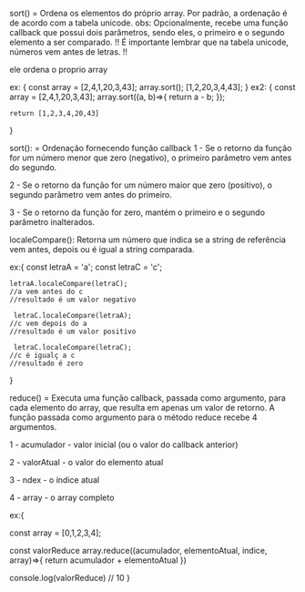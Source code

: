 sort() = Ordena os elementos do próprio array. Por padrão, a ordenação é de acordo com a tabela unicode.
obs: Opcionalmente, recebe uma função callback que possui dois parâmetros, sendo eles, o primeiro e o segundo elemento a ser comparado. 
!! É importante lembrar que na tabela unicode, números vem antes de letras. !!

ele ordena o proprio array

ex: {
    const array = [2,4,1,20,3,43];
    array.sort(); [1,2,20,3,4,43];
}
 ex2: {
     const array = [2,4,1,20,3,43];
    array.sort((a, b)=>{
        return a - b; 
    });

    return [1,2,3,4,20,43]
 }


 sort(): = Ordenação fornecendo função callback 
 1 - Se o retorno da função for um número menor que zero (negativo), o primeiro parâmetro vem antes do segundo.

2 - Se o retorno da função for um número maior que zero (positivo), o segundo parâmetro vem antes do primeiro.

3 - Se o retorno da função for zero, mantém o primeiro e o segundo parâmetro inalterados. 
 
 localeCompare(): Retorna um número que indica se a string de referência vem antes, depois ou é igual a string comparada.

 ex:{
    const letraA = 'a';
    const letraC = 'c';

    letraA.localeCompare(letraC);
    //a vem antes do c
    //resultado é um valor negativo
     
     letraC.localeCompare(letraA);
    //c vem depois do a
    //resultado é um valor positivo
     
     letraC.localeCompare(letraC);
    //c é igualç a c
    //resultado é zero

 }


reduce() = Executa uma função callback, passada como argumento, para cada elemento do array, que resulta em apenas um valor de retorno. 
A função passada como argumento para o método reduce recebe 4 argumentos.


1 - acumulador - valor inicial (ou o valor do callback anterior)

2 - valorAtual - o valor do elemento atual

3 - ndex - o índice atual

4 - array - o array completo

ex:{

   const array = [0,1,2,3,4];

  const valorReduce array.reduce((acumulador, elementoAtual, indice, array)=>{
    return acumulador + elementoAtual
   })

console.log(valorReduce)
// 10
}

